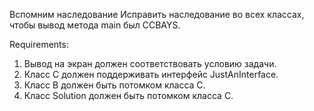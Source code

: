 Вспомним наследование
Исправить наследование во всех классах, чтобы вывод метода main был CCBAYS.


Requirements:
1. Вывод на экран должен соответствовать условию задачи.
2. Класс C должен поддерживать интерфейс JustAnInterface.
3. Класс B должен быть потомком класса C.
4. Класс Solution должен быть потомком класса C.
